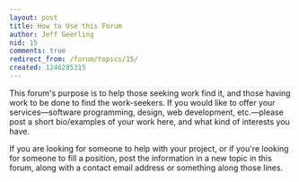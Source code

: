 ```yaml
---
layout: post
title: How to Use this Forum
author: Jeff Geerling
nid: 15
comments: true
redirect_from: /forum/topics/15/
created: 1246285315
---
```

This forum's purpose is to help those seeking work find it, and those having work to be done to find the work-seekers. If you would like to offer your services—software programming, design, web development, etc.—please post a short bio/examples of your work here, and what kind of interests you have.

If you are looking for someone to help with your project, or if you're looking for someone to fill a position, post the information in a new topic in this forum, along with a contact email address or something along those lines.
